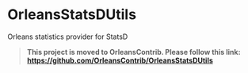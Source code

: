 # OrleansStatsDUtils
Orleans statistics provider for StatsD

> **This project is moved to OrleansContrib.
Please follow this link: https://github.com/OrleansContrib/OrleansStatsDUtils**
